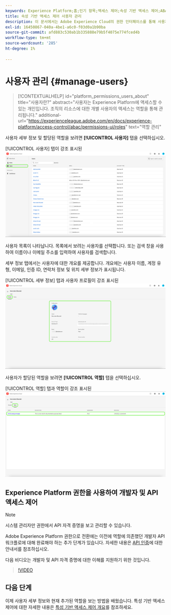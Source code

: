 ```yaml
---
keywords: Experience Platform;홈;인기 항목;액세스 제어;속성 기반 액세스 제어;ABAC
title: 속성 기반 액세스 제어 사용자 관리
description: 이 문서에서는 Adobe Experience Cloud의 권한 인터페이스를 통해 사용자 및 사용자 그룹을 관리하는 방법에 대한 정보를 제공합니다
exl-id: 16450867-040a-4be1-a6c0-f03d0a1b90ba
source-git-commit: afd883c530ab1b335888e79b5f4075e774fced4b
workflow-type: tm+mt
source-wordcount: '285'
ht-degree: 1%

---
```


# 사용자 관리 {#manage-users}

>[!CONTEXTUALHELP]
>id="platform_permissions_users_about"
>title="사용자란?"
>abstract="사용자는 Experience Platform에 액세스할 수 있는 개인입니다. 조직의 리소스에 대한 개별 사용자의 액세스는 역할을 통해 관리됩니다."
>additional-url="https://experienceleague.adobe.com/en/docs/experience-platform/access-control/abac/permissions-ui/roles" text="역할 관리"

사용자 세부 정보 및 할당된 역할을 보려면 **[!UICONTROL 사용자]** 탭을 선택하십시오.

[!UICONTROL 사용자] 탭이 강조 표시된 ![사용자 페이지가 표시됩니다.](../../images/flac-ui/flac-users-tab.png)

사용자 목록이 나타납니다. 목록에서 보려는 사용자를 선택합니다. 또는 검색 창을 사용하여 이름이나 이메일 주소를 입력하여 사용자를 검색합니다.

세부 정보 탭에서는 사용자에 대한 개요를 제공합니다. 개요에는 사용자 이름, 계정 유형, 이메일, 인증 ID, 연락처 정보 및 위치 세부 정보가 표시됩니다.

[!UICONTROL 세부 정보] 탭과 사용자 프로필이 강조 표시된 ![사용자 세부 정보 페이지입니다.](../../images/flac-ui/flac-users-details.png)

사용자가 할당된 역할을 보려면 **[!UICONTROL 역할]** 탭을 선택하십시오.

[!UICONTROL 역할] 탭과 역할이 강조 표시된 ![역할 페이지가 표시됩니다.](../../images/flac-ui/flac-users-roles.png)

## Experience Platform 권한을 사용하여 개발자 및 API 액세스 제어

>[!NOTE]
>
>시스템 관리자만 권한에서 API 자격 증명을 보고 관리할 수 있습니다.

Adobe Experience Platform 권한으로 전환에는 이전에 역할에 의존했던 개발자 API 워크플로에 대해 완료해야 하는 추가 단계가 있습니다. 자세한 내용은 [API 인증](../../../landing/api-authentication.md)에 대한 안내서를 참조하십시오.

다음 비디오는 개발자 및 API 자격 증명에 대한 이해를 지원하기 위한 것입니다.

>[!VIDEO](https://video.tv.adobe.com/v/3426407/?learn=on)

## 다음 단계

이제 사용자 세부 정보와 현재 추가된 역할을 보는 방법을 배웠습니다. 특성 기반 액세스 제어에 대한 자세한 내용은 [특성 기반 액세스 제어 개요](../overview.md)를 참조하세요.

